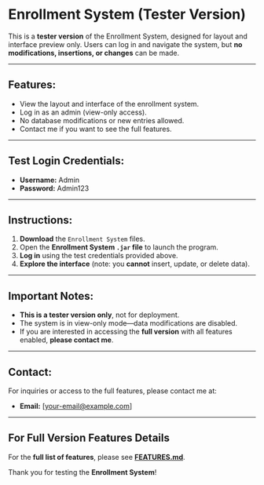 # **Enrollment System (Tester Version)**

This is a **tester version** of the Enrollment System, designed for layout and interface preview only. Users can log in and navigate the system, but **no modifications, insertions, or changes** can be made.

---

## **Features:**
- View the layout and interface of the enrollment system.
- Log in as an admin (view-only access).
- No database modifications or new entries allowed.
- Contact me if you want to see the full features.

---

## **Test Login Credentials:**
- **Username:** Admin  
- **Password:** Admin123  

---

## **Instructions:**

1. **Download** the `Enrollment System` files.  
2. Open the **Enrollment System `.jar` file** to launch the program.  
3. **Log in** using the test credentials provided above.  
4. **Explore the interface** (note: you **cannot** insert, update, or delete data).  

---

## **Important Notes:**
- **This is a tester version only**, not for deployment.  
- The system is in view-only mode—data modifications are disabled.  
- If you are interested in accessing the **full version** with all features enabled, **please contact me**.  

---

## **Contact:**
For inquiries or access to the full features, please contact me at:  
- **Email:** [your-email@example.com]  

---


## **For Full Version Features Details**  
For the **full list of features**, please see **[FEATURES.md](FEATURES.md)**.


Thank you for testing the **Enrollment System**!
